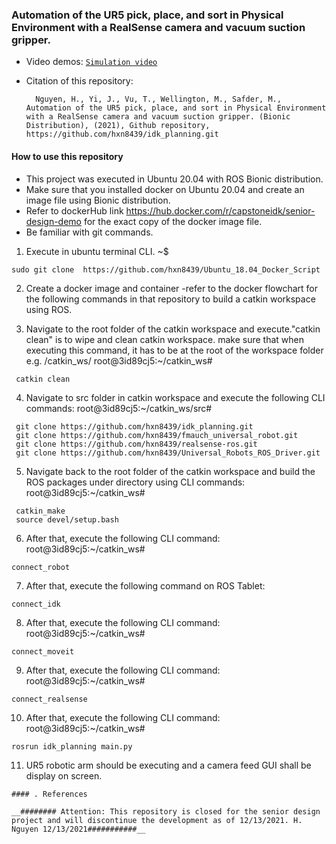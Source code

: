 ### Automation of the UR5 pick, place, and sort in Physical Environment with a RealSense camera and vacuum suction gripper. 

- Video demos:
  [`Simulation video`]()

- Citation of this repository: 
  ```
    Nguyen, H., Yi, J., Vu, T., Wellington, M., Safder, M., Automation of the UR5 pick, place, and sort in Physical Environment with a RealSense camera and vacuum suction gripper. (Bionic Distribution), (2021), Github repository, https://github.com/hxn8439/idk_planning.git
  ```
#### How to use this repository
- This project was executed in Ubuntu 20.04 with ROS Bionic distribution.
- Make sure that you installed docker on Ubuntu 20.04 and create an image file using Bionic distribution. 
- Refer to dockerHub link https://hub.docker.com/r/capstoneidk/senior-design-demo for the exact copy of the docker image file. 
- Be familiar with git commands. 

1. Execute in ubuntu terminal CLI.
~$ 
```
sudo git clone  https://github.com/hxn8439/Ubuntu_18.04_Docker_Script
```

2. Create a docker image and container -refer to the docker flowchart for the following commands in that repository to build a catkin workspace using ROS.

3. Navigate to the root folder of the catkin workspace and execute."catkin clean" is to wipe and clean catkin workspace. make sure that when executing this command, it has to be at the root of the workspace folder e.g. /catkin_ws/ 
root@3id89cj5:~/catkin_ws#
```
 catkin clean
```

4. Navigate to src folder in catkin workspace and execute the following CLI commands:
root@3id89cj5:~/catkin_ws/src#
 ```
  git clone https://github.com/hxn8439/idk_planning.git 
  git clone https://github.com/hxn8439/fmauch_universal_robot.git
  git clone https://github.com/hxn8439/realsense-ros.git
  git clone https://github.com/hxn8439/Universal_Robots_ROS_Driver.git
 ```
 5. Navigate back to the root folder of the catkin workspace and build the ROS packages under directory using CLI commands:
root@3id89cj5:~/catkin_ws#
  ```
   catkin_make
   source devel/setup.bash  
  ```
 6. After that, execute the following CLI command:
root@3id89cj5:~/catkin_ws#
  ```
  connect_robot
  ``` 
  
  7. After that, execute the following command on ROS Tablet:
  ```
  connect_idk
  ``` 
  8. After that, execute the following CLI command:
root@3id89cj5:~/catkin_ws#
  ```
  connect_moveit
  ``` 
   9. After that, execute the following CLI command:
root@3id89cj5:~/catkin_ws#
  ```
  connect_realsense
  ``` 
   10. After that, execute the following CLI command:
root@3id89cj5:~/catkin_ws#
  ```
  rosrun idk_planning main.py
  ``` 
   11. UR5 robotic arm should be executing and a camera feed GUI shall be display on screen.
   ```
#### . References 

__######## Attention: This repository is closed for the senior design project and will discontinue the development as of 12/13/2021. H. Nguyen 12/13/2021###########__
